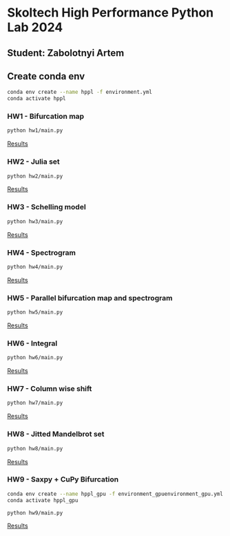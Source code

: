 # Skoltech High Performance Python Lab 2024
## Student: Zabolotnyi Artem


## Create conda env
```bash
conda env create --name hppl -f environment.yml
conda activate hppl
```

### HW1 - Bifurcation map
```bash
python hw1/main.py
```
[Results](hw1/)

### HW2 - Julia set
```bash
python hw2/main.py
```
[Results](hw2/)

### HW3 - Schelling model
```bash
python hw3/main.py
```
[Results](hw3/)

### HW4 - Spectrogram
```bash
python hw4/main.py
```
[Results](hw4/)

### HW5 - Parallel bifurcation map and spectrogram
```bash
python hw5/main.py
```
[Results](hw5/)

### HW6 - Integral
```bash
python hw6/main.py
```
[Results](hw6/)

### HW7 - Column wise shift
```bash
python hw7/main.py
```
[Results](hw7/)

### HW8 - Jitted Mandelbrot set
```bash
python hw8/main.py
```
[Results](hw8/)

### HW9 - Saxpy + CuPy Bifurcation
```bash
conda env create --name hppl_gpu -f environment_gpuenvironment_gpu.yml
conda activate hppl_gpu
```

```bash
python hw9/main.py
```
[Results](hw9/)